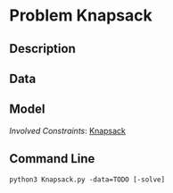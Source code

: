 # Problem Knapsack

## Description



## Data



## Model

*Involved Constraints*: [Knapsack](https://pycsp.org/documentation/constraints/Knapsack)


## Command Line

```shell
python3 Knapsack.py -data=TODO [-solve]
```


